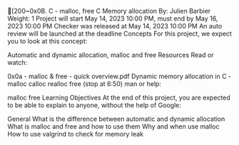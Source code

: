 [200~0x0B. C - malloc, free
C
Memory allocation
 By: Julien Barbier
 Weight: 1
 Project will start May 14, 2023 10:00 PM, must end by May 16, 2023 10:00 PM
 Checker was released at May 14, 2023 10:00 PM
 An auto review will be launched at the deadline
Concepts
For this project, we expect you to look at this concept:

Automatic and dynamic allocation, malloc and free
Resources
Read or watch:

0x0a - malloc & free - quick overview.pdf
Dynamic memory allocation in C - malloc calloc realloc free (stop at 6:50)
man or help:

malloc
free
Learning Objectives
At the end of this project, you are expected to be able to explain to anyone, without the help of Google:

General
What is the difference between automatic and dynamic allocation
What is malloc and free and how to use them
Why and when use malloc
How to use valgrind to check for memory leak
